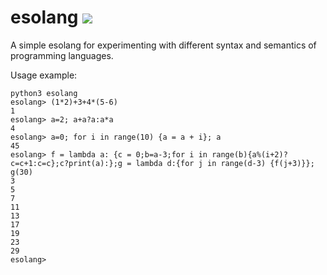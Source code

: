 # esolang ![](https://github.com/ruizhangg/esolang/workflows/tests/badge.svg)

A simple esolang for experimenting with different syntax and semantics of programming languages.

Usage example:
```
python3 esolang
esolang> (1*2)+3+4*(5-6)
1
esolang> a=2; a+a?a:a*a
4
esolang> a=0; for i in range(10) {a = a + i}; a
45
esolang> f = lambda a: {c = 0;b=a-3;for i in range(b){a%(i+2)?c=c+1:c=c};c?print(a):};g = lambda d:{for j in range(d-3) {f(j+3)}}; g(30)
3
5
7
11
13
17
19
23
29
esolang> 
```